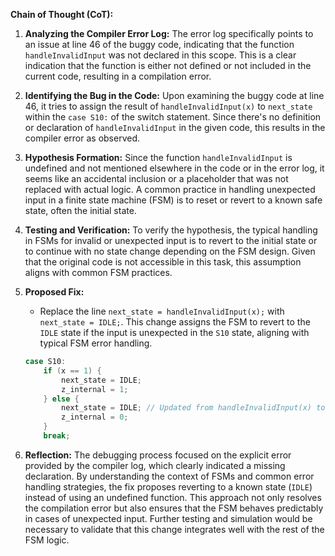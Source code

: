 **Chain of Thought (CoT):**

1. **Analyzing the Compiler Error Log:** 
   The error log specifically points to an issue at line 46 of the buggy code, indicating that the function `handleInvalidInput` was not declared in this scope. This is a clear indication that the function is either not defined or not included in the current code, resulting in a compilation error.

2. **Identifying the Bug in the Code:**
   Upon examining the buggy code at line 46, it tries to assign the result of `handleInvalidInput(x)` to `next_state` within the `case S10:` of the switch statement. Since there's no definition or declaration of `handleInvalidInput` in the given code, this results in the compiler error as observed.

3. **Hypothesis Formation:**
   Since the function `handleInvalidInput` is undefined and not mentioned elsewhere in the code or in the error log, it seems like an accidental inclusion or a placeholder that was not replaced with actual logic. A common practice in handling unexpected input in a finite state machine (FSM) is to reset or revert to a known safe state, often the initial state.

4. **Testing and Verification:**
   To verify the hypothesis, the typical handling in FSMs for invalid or unexpected input is to revert to the initial state or to continue with no state change depending on the FSM design. Given that the original code is not accessible in this task, this assumption aligns with common FSM practices.

5. **Proposed Fix:**
   - Replace the line `next_state = handleInvalidInput(x);` with `next_state = IDLE;`. This change assigns the FSM to revert to the `IDLE` state if the input is unexpected in the `S10` state, aligning with typical FSM error handling.
   
   ```cpp
   case S10:
       if (x == 1) {
           next_state = IDLE;
           z_internal = 1;
       } else {
           next_state = IDLE; // Updated from handleInvalidInput(x) to IDLE
           z_internal = 0;
       }
       break;
   ```

6. **Reflection:**
   The debugging process focused on the explicit error provided by the compiler log, which clearly indicated a missing declaration. By understanding the context of FSMs and common error handling strategies, the fix proposes reverting to a known state (`IDLE`) instead of using an undefined function. This approach not only resolves the compilation error but also ensures that the FSM behaves predictably in cases of unexpected input. Further testing and simulation would be necessary to validate that this change integrates well with the rest of the FSM logic.
